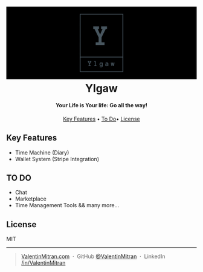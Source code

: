 <h1 align="center">
  <br>
  <img src="https://raw.githubusercontent.com/ValentinMitran/Ylgaw/master/Ylgaw.png" alt="Ylgaw">
  <br>
  Ylgaw
  <br>
</h1>

<h4 align="center">Your Life is Your life: Go all the way!</h4>

<p align="center">
  <a href="#key-features">Key Features</a> •
  <a href="#to-do">To Do</a>•
  <a href="#license">License</a>
</p>

## Key Features

- Time Machine (Diary)
- Wallet System (Stripe Integration)

## TO DO

- Chat
- Marketplace
- Time Management Tools && many more...

## License

MIT

---

> [ValentinMitran.com](https://www.ValentinMitran.com) &nbsp;&middot;&nbsp;
> GitHub [@ValentinMitran](https://github.com/ValentinMitran) &nbsp;&middot;&nbsp;
> LinkedIn [/in/ValentinMitran](https://www.linkedin.com/in/ValentinMitran)
